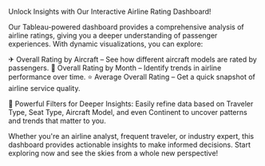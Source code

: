 Unlock Insights with Our Interactive Airline Rating Dashboard!

Our Tableau-powered dashboard provides a comprehensive analysis of airline ratings, giving you a deeper understanding of passenger experiences. With dynamic visualizations, you can explore:

✈ Overall Rating by Aircraft – See how different aircraft models are rated by passengers.
📅 Overall Rating by Month – Identify trends in airline performance over time.
⭐ Average Overall Rating – Get a quick snapshot of airline service quality.

🔎 Powerful Filters for Deeper Insights:
Easily refine data based on Traveler Type, Seat Type, Aircraft Model, and even Continent to uncover patterns and trends that matter to you.

Whether you're an airline analyst, frequent traveler, or industry expert, this dashboard provides actionable insights to make informed decisions. Start exploring now and see the skies from a whole new perspective!
